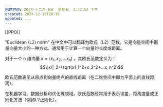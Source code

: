 ```yaml
---
创建时间: 2024-十二月-6日  星期五, 2:52:54 下午
created: 2024-12-18T20:35
updated: ...
---
```

[[PPO]]

"Euclidean (L2) norm" 在中文中可以翻译为欧氏（L2）范数。它是向量空间中衡量向量大小的一种方式，通常用于计算一个向量的长度或距离。

对于一个 n 维向量 $x=(x_1,x_2,...x_n)$ ，其欧氏范数定义为：
$$\|x\|_2=\sqrt{x1_1^2+x_2^2+...x_n^2}$$

欧氏范数表示从原点到向量终点的直线距离（在二维空间中即为平面上的直线距离）。

在机器学习、数据分析和优化等领域，欧氏范数经常用于表示误差、距离度量或正则化方法（例如L2正则化）。